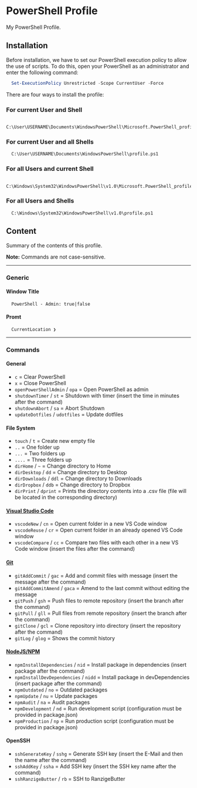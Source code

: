 # PowerShell Profile <!-- omit in toc -->

My PowerShell Profile.

## Installation

Before installation, we have to set our PowerShell execution policy to allow the use of scripts.
To do this, open your PowerShell as an administrator and enter the following command:

```PowerShell
  Set-ExecutionPolicy Unrestricted -Scope CurrentUser -Force
```

There are four ways to install the profile:

### For current User and Shell

```plaintext
  C:\User\USERNAME\Documents\WindowsPowerShell\Microsoft.PowerShell_profile.ps1
```

### For current User and all Shells

```plaintext
  C:\User\USERNAME\Documents\WindowsPowerShell\profile.ps1
```

### For all Users and current Shell

```plaintext
  C:\Windows\System32\WindowsPowerShell\v1.0\Microsoft.PowerShell_profile.ps1
```

### For all Users and Shells

```plaintext
  C:\Windows\System32\WindowsPowerShell\v1.0\profile.ps1
```

## Content

Summary of the contents of this profile.

**Note:** Commands are not case-sensitive.


---


### Generic

#### Window Title

```plaintext
  PowerShell - Admin: true|false
```

#### Promt

```plaintext
  CurrentLocation ❯
```


---


### Commands

#### General

- `c` = Clear PowerShell
- `x` = Close PowerShell
- `openPowerShellAdmin` / `opa` = Open PowerShell as admin
- `shutdownTimer` / `st` = Shutdown with timer (insert the time in minutes after the command)
- `shutdownAbort` / `sa` = Abort Shutdown
- `updateDotfiles` / `udotfiles` = Update dotfiles

#### File System

- `touch` / `t` = Create new empty file
- `..` = One folder up
- `...` = Two folders up
- `....` = Three folders up
- `dirHome` / `~` = Change directory to Home
- `dirDesktop` / `dd` = Change directory to Desktop
- `dirDownloads` / `ddl` = Change directory to Downloads
- `dirDropbox` / `ddb` = Change directory to Dropbox
- `dirPrint` / `dprint` = Prints the directory contents into a .csv file (file will be located in the corresponding directory)

#### [Visual Studio Code](https://code.visualstudio.com/)

- `vscodeNew` / `cn` = Open current folder in a new VS Code window
- `vscodeReuse` / `cr` = Open current folder in an already opened VS Code window
- `vscodeCompare` / `cc` = Compare two files with each other in a new VS Code window (insert the files after the command)

#### [Git](https://git-scm.com)

- `gitAddCommit` / `gac` = Add and commit files with message (insert the message after the command)
- `gitAddCommitAmend` / `gaca` = Amend to the last commit without editing the message
- `gitPush` / `gsh` = Push files to remote repository (insert the branch after the command)
- `gitPull` / `gll` = Pull files from remote repository (insert the branch after the command)
- `gitClone` / `gcl` = Clone repository into directory (insert the repository after the command)
- `gitLog` / `glog` = Shows the commit history

#### [NodeJS/NPM](https://nodejs.org)

- `npmInstallDependencies` / `nid` = Install package in dependencies (insert package after the command)
- `npmInstallDevDependencies` / `nidd` = Install package in devDependencies (insert package after the command)
- `npmOutdated` / `no` = Outdated packages
- `npmUpdate` / `nu` = Update packages
- `npmAudit` / `na` = Audit packages
- `npmDevelopment` / `nd` = Run development script (configuration must be provided in package.json)
- `npmProduction` / `np` = Run production script (configuration must be provided in package.json)

#### OpenSSH

- `sshGenerateKey` / `sshg` = Generate SSH key (insert the E-Mail and then the name after the command)
- `sshAddKey` / `ssha` = Add SSH key (insert the SSH key name after the command)
- `sshRanzigeButter` / `rb` = SSH to RanzigeButter
